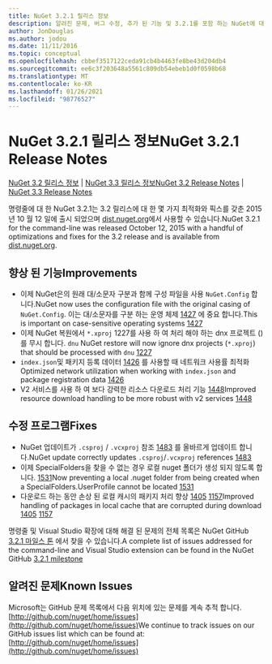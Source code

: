 ```yaml
---
title: NuGet 3.2.1 릴리스 정보
description: 알려진 문제, 버그 수정, 추가 된 기능 및 3.2.1를 포함 하는 NuGet에 대 한 릴리스 정보입니다.
author: JonDouglas
ms.author: jodou
ms.date: 11/11/2016
ms.topic: conceptual
ms.openlocfilehash: cbbef3517122ceda91cb4b4463fe8be43d204db4
ms.sourcegitcommit: ee6c3f203648a5561c809db54ebeb1d0f0598b68
ms.translationtype: MT
ms.contentlocale: ko-KR
ms.lasthandoff: 01/26/2021
ms.locfileid: "98776527"
---
```

# <a name="nuget-321-release-notes"></a><span data-ttu-id="b9673-103">NuGet 3.2.1 릴리스 정보</span><span class="sxs-lookup"><span data-stu-id="b9673-103">NuGet 3.2.1 Release Notes</span></span>

<span data-ttu-id="b9673-104">[NuGet 3.2 릴리스 정보](../release-notes/nuget-3.2.md)  |  [NuGet 3.3 릴리스 정보](../release-notes/nuget-3.3.md)</span><span class="sxs-lookup"><span data-stu-id="b9673-104">[NuGet 3.2 Release Notes](../release-notes/nuget-3.2.md) | [NuGet 3.3 Release Notes](../release-notes/nuget-3.3.md)</span></span>

<span data-ttu-id="b9673-105">명령줄에 대 한 NuGet 3.2.1는 3.2 릴리스에 대 한 몇 가지 최적화와 픽스를 갖춘 2015 년 10 월 12 일에 출시 되었으며 [dist.nuget.org](http://dist.nuget.org/index.html)에서 사용할 수 있습니다.</span><span class="sxs-lookup"><span data-stu-id="b9673-105">NuGet 3.2.1 for the command-line was released October 12, 2015 with a handful of optimizations and fixes for the 3.2 release and is available from [dist.nuget.org](http://dist.nuget.org/index.html).</span></span>

## <a name="improvements"></a><span data-ttu-id="b9673-106">향상 된 기능</span><span class="sxs-lookup"><span data-stu-id="b9673-106">Improvements</span></span>

* <span data-ttu-id="b9673-107">이제 NuGet은의 원래 대/소문자 구분과 함께 구성 파일을 사용 `NuGet.Config` 합니다.</span><span class="sxs-lookup"><span data-stu-id="b9673-107">NuGet now uses the configuration file with the original casing of `NuGet.Config`.</span></span>  <span data-ttu-id="b9673-108">이는 대/소문자를 구분 하는 운영 체제 [1427](https://github.com/NuGet/Home/issues/1427) 에 중요 합니다.</span><span class="sxs-lookup"><span data-stu-id="b9673-108">This is important on case-sensitive operating systems [1427](https://github.com/NuGet/Home/issues/1427)</span></span>
* <span data-ttu-id="b9673-109">이제 NuGet 복원에서 `*.xproj` 1227를 사용 하 여 처리 해야 하는 dnx 프로젝트 ()를 무시 합니다. `dnu` [](https://github.com/NuGet/Home/issues/1227)</span><span class="sxs-lookup"><span data-stu-id="b9673-109">NuGet restore will now ignore dnx projects (`*.xproj`) that should be processed with `dnu` [1227](https://github.com/NuGet/Home/issues/1227)</span></span>
* <span data-ttu-id="b9673-110">`index.json`및 패키지 등록 데이터 [1426](https://github.com/NuGet/Home/issues/1426) 를 사용할 때 네트워크 사용률 최적화</span><span class="sxs-lookup"><span data-stu-id="b9673-110">Optimized network utilization when working with `index.json` and package registration data [1426](https://github.com/NuGet/Home/issues/1426)</span></span>
* <span data-ttu-id="b9673-111">V2 서비스를 사용 하 여 보다 강력한 리소스 다운로드 처리 기능 [1448](https://github.com/NuGet/Home/issues/1448)</span><span class="sxs-lookup"><span data-stu-id="b9673-111">Improved resource download handling to be more robust with v2 services [1448](https://github.com/NuGet/Home/issues/1448)</span></span>

## <a name="fixes"></a><span data-ttu-id="b9673-112">수정 프로그램</span><span class="sxs-lookup"><span data-stu-id="b9673-112">Fixes</span></span>

* <span data-ttu-id="b9673-113">NuGet 업데이트가 `.csproj` / `.vcxproj` 참조 [1483](https://github.com/NuGet/Home/issues/1483) 를 올바르게 업데이트 합니다.</span><span class="sxs-lookup"><span data-stu-id="b9673-113">NuGet update correctly updates `.csproj`/`.vcxproj` references [1483](https://github.com/NuGet/Home/issues/1483)</span></span>
* <span data-ttu-id="b9673-114">이제 SpecialFolders을 찾을 수 없는 경우 로컬 nuget 폴더가 생성 되지 않도록 합니다. [1531](https://github.com/NuGet/Home/issues/1531)</span><span class="sxs-lookup"><span data-stu-id="b9673-114">Now preventing a local .nuget folder from being created when a SpecialFolders.UserProfile cannot be located [1531](https://github.com/NuGet/Home/issues/1531)</span></span>
* <span data-ttu-id="b9673-115">다운로드 하는 동안 손상 된 로컬 캐시의 패키지 처리 향상 [1405](https://github.com/NuGet/Home/issues/1405) [1157](https://github.com/NuGet/Home/issues/1157)</span><span class="sxs-lookup"><span data-stu-id="b9673-115">Improved handling of packages in local cache that are corrupted during download [1405](https://github.com/NuGet/Home/issues/1405) [1157](https://github.com/NuGet/Home/issues/1157)</span></span>

<span data-ttu-id="b9673-116">명령줄 및 Visual Studio 확장에 대해 해결 된 문제의 전체 목록은 NuGet GitHub [3.2.1 마일스 톤](https://github.com/NuGet/Home/issues?q=milestone%3A3.2.1+is%3Aclosed) 에서 찾을 수 있습니다.</span><span class="sxs-lookup"><span data-stu-id="b9673-116">A complete list of issues addressed for the command-line and Visual Studio extension can be found in the NuGet GitHub [3.2.1 milestone](https://github.com/NuGet/Home/issues?q=milestone%3A3.2.1+is%3Aclosed)</span></span>

## <a name="known-issues"></a><span data-ttu-id="b9673-117">알려진 문제</span><span class="sxs-lookup"><span data-stu-id="b9673-117">Known Issues</span></span>

<span data-ttu-id="b9673-118">Microsoft는 GitHub 문제 목록에서 다음 위치에 있는 문제를 계속 추적 합니다. [http://github.com/nuget/home/issues](http://github.com/nuget/home/issues)</span><span class="sxs-lookup"><span data-stu-id="b9673-118">We continue to track issues on our GitHub issues list which can be found at: [http://github.com/nuget/home/issues](http://github.com/nuget/home/issues)</span></span>